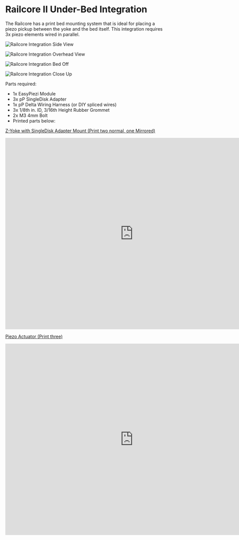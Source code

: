 # Railcore II Under-Bed Integration

The Railcore has a print bed mounting system that is ideal for placing a piezo pickup between the yoke and the bed itself. This integration requires 3x piezo elements wired in parallel.

![Railcore Integration Side View](https://pyroballpcbs.com/wp-content/uploads/2020/07/RailCore_II_300ZL_Side.png)

![Railcore Integration Overhead View](https://pyroballpcbs.com/wp-content/uploads/2020/07/RailCore_II_300ZL_overhead.png)

![Railcore Integration Bed Off](https://pyroballpcbs.com/wp-content/uploads/2020/07/RailCore_II_300ZL_bed-off-1.png)

![Railcore Integration Close Up](https://pyroballpcbs.com/wp-content/uploads/2020/07/RailCore_II_300ZL_close-up.png)

Parts required:

- 1x EasyPiezi Module
- 3x pP SingleDisk Adapter
- 1x pP Delta Wiring Harness (or DIY spliced wires)
- 3x 1/8th in. ID, 3/16th Height Rubber Grommet
- 2x M3 4mm Bolt
- Printed parts below:

[Z-Yoke with SingleDisk Adapter Mount (Print two normal, one Mirrored)](https://a360.co/39bEYqz)

<iframe src="https://myhub.autodesk360.com/ue2a1207a/shares/public/SH56a43QTfd62c1cd968948948e61efc573f?mode=embed" width="800" height="600" allowfullscreen="true" webkitallowfullscreen="true" mozallowfullscreen="true"  frameborder="0"></iframe>

[Piezo Actuator (Print three)](https://a360.co/3jONl0U)

<iframe src="https://myhub.autodesk360.com/ue2a1207a/shares/public/SH56a43QTfd62c1cd9684aaf989e53438af7?mode=embed" width="800" height="600" allowfullscreen="true" webkitallowfullscreen="true" mozallowfullscreen="true"  frameborder="0"></iframe>